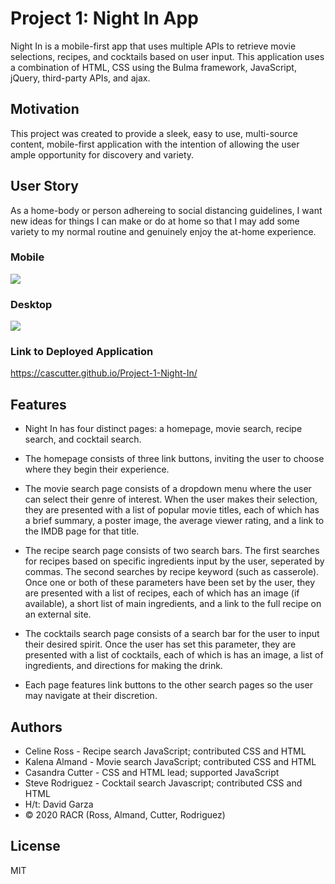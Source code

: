 # Project 1: Night In App

Night In is a mobile-first app that uses multiple APIs to retrieve movie selections, recipes, and cocktails based on user input. This application uses a combination of HTML, CSS using the Bulma framework, JavaScript, jQuery, third-party APIs, and ajax. 

## Motivation

This project was created to provide a sleek, easy to use, multi-source content, mobile-first application with the intention of allowing the user ample opportunity for discovery and variety. 

## User Story

As a home-body or person adhereing to social distancing guidelines, I want new ideas for things I can make or do at home so that I may add some variety to my normal routine and genuinely enjoy the at-home experience.

### Mobile

<img src="https://media.giphy.com/media/dWy0zSEokMC5GdQJnB/giphy.gif">

### Desktop

<img src="https://media.giphy.com/media/eMbG4jnl5p1MO2ZWbb/giphy.gif">

### Link to Deployed Application

https://cascutter.github.io/Project-1-Night-In/

## Features

* Night In has four distinct pages: a homepage, movie search, recipe search, and cocktail search.

* The homepage consists of three link buttons, inviting the user to choose where they begin their experience.

* The movie search page consists of a dropdown menu where the user can select their genre of interest. When the user makes their selection, they are presented with a list of popular movie titles, each of which has a brief summary, a poster image, the average viewer rating, and a link to the IMDB page for that title.

* The recipe search page consists of two search bars. The first searches for recipes based on specific ingredients input by the user, seperated by commas. The second searches by recipe keyword (such as casserole). Once one or both of these parameters have been set by the user, they are presented with a list of recipes, each of which has an image (if available), a short list of main ingredients, and a link to the full recipe on an external site.

* The cocktails search page consists of a search bar for the user to input their desired spirit. Once the user has set this parameter, they are presented with a list of cocktails, each of which is has an image, a list of ingredients, and directions for making the drink.

* Each page features link buttons to the other search pages so the user may navigate at their discretion.

## Authors

* Celine Ross - Recipe search JavaScript; contributed CSS and HTML
* Kalena Almand - Movie search JavaScript; contributed CSS and HTML
* Casandra Cutter - CSS and HTML lead; supported JavaScript
* Steve Rodriguez - Cocktail search Javascript; contributed CSS and HTML
* H/t: David Garza
* © 2020 RACR (Ross, Almand, Cutter, Rodriguez)

## License
MIT





